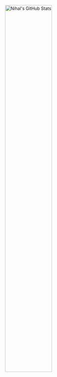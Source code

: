 <img width="55%" src="https://github-readme-stats.vercel.app/api?username=Nihalp01&show_icons=true&hide_border=false&count_private=true&theme=react" alt="Nihal's GitHub Stats">
